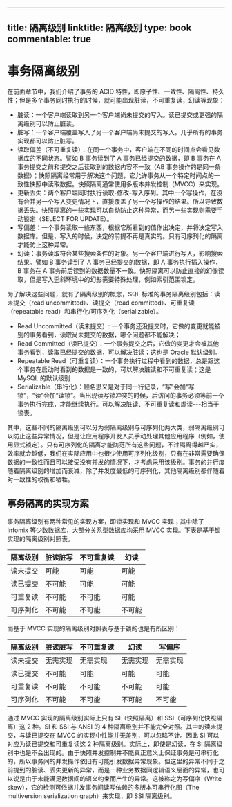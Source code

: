 
---
title: 隔离级别
linktitle: 隔离级别
type: book
commentable: true
---

# 事务隔离级别

在前面章节中，我们介绍了事务的 ACID 特性，即原子性、一致性、隔离性、持久性；但是多个事务同时执行的时候，就可能出现脏读，不可重复读，幻读等现象：

- 脏读：一个客户端读取到另一个客户端尚未提交的写入。读已提交或更强的隔离级别可以防止脏读。
- 脏写：一个客户端覆盖写入了另一个客户端尚未提交的写入。几乎所有的事务实现都可以防止脏写。
- 读取偏差（不可重复读）：在同一个事务中，客户端在不同的时间点会看见数据库的不同状态。譬如 B 事务读到了 A 事务已经提交的数据，即 B 事务在 A 事务提交之前和提交之后读取到的数据内容不一致（AB 事务操作的是同一条数据）；快照隔离经常用于解决这个问题，它允许事务从一个特定时间点的一致性快照中读取数据。快照隔离通常使用多版本并发控制（MVCC）来实现。
- 更新丢失：两个客户端同时执行读取-修改-写入序列。其中一个写操作，在没有合并另一个写入变更情况下，直接覆盖了另一个写操作的结果。所以导致数据丢失。快照隔离的一些实现可以自动防止这种异常，而另一些实现则需要手动锁定（SELECT FOR UPDATE）。
- 写偏差：一个事务读取一些东西，根据它所看到的值作出决定，并将决定写入数据库。但是，写入的时候，决定的前提不再是真实的。只有可序列化的隔离才能防止这种异常。
- 幻读：事务读取符合某些搜索条件的对象。另一个客户端进行写入，影响搜索结果。譬如 B 事务读到了 A 事务已经提交的数据，即 A 事务执行插入操作，B 事务在 A 事务前后读到的数据数量不一致。快照隔离可以防止直接的幻像读取，但是写入歪斜环境中的幻影需要特殊处理，例如索引范围锁定。

为了解决这些问题，就有了隔离级别的概念，SQL 标准的事务隔离级别包括：读未提交（read uncommitted）、读提交（read committed）、可重复读（repeatable read）和串行化/可序列化（serializable）。

- Read Uncommitted（读未提交）: 一个事务还没提交时，它做的变更就能被别的事务看到，读取尚未提交的数据，哪个问题都不能解决；
- Read Committed（读已提交）：一个事务提交之后，它做的变更才会被其他事务看到，读取已经提交的数据，可以解决脏读；这也是 Oracle 默认级别。
- Repeatable Read（可重复读）：一个事务执行过程中看到的数据，总是跟这个事务在启动时看到的数据是一致的，可以解决脏读和不可重复读；这是 MySQL 的默认级别
- Serializable（串行化）：顾名思义是对于同一行记录，“写”会加“写锁”，“读”会加“读锁”。当出现读写锁冲突的时候，后访问的事务必须等前一个事务执行完成，才能继续执行。可以解决脏读、不可重复读和虚读---相当于锁表。

其中，这些不同的隔离级别可以分为弱隔离级别与可序列化两大类，弱隔离级别可以防止这些异常情况，但是让应用程序开发人员手动处理其他应用程序（例如，使用显式锁定）。只有可序列化的隔离才能防范所有这些问题，不过隔离得越严实，效率就会越低，我们在实际应用中也很少使用可序列化级别，只有在非常需要确保数据的一致性而且可以接受没有并发的情况下，才考虑采用该级别。事务的并行度随着隔离级别的增加而衰减，除了并发度最低的可序列化，其他隔离级别都伴随着对一致性的权衡和牺牲。

## 事务隔离的实现方案

事务隔离级别有两种常见的实现方案，即锁实现和 MVCC 实现；其中除了 Infomix 等少数数据库，大部分关系型数据库均采用 MVCC 实现。下表是基于锁实现的隔离级别对照表。

| 隔离级别 | 脏读脏写 | 不可重复读 | 幻读   |
| -------- | -------- | ---------- | ------ |
| 读未提交 | 可能     | 可能       | 可能   |
| 读已提交 | 不可能   | 可能       | 可能   |
| 可重复读 | 不可能   | 不可能     | 可能   |
| 可序列化 | 不可能   | 不可能     | 不可能 |

而基于 MVCC 实现的隔离级别对照表与基于锁的也是有所区别：

| 隔离级别 | 脏读脏写 | 不可重复读 | 幻读     | 写偏序   |
| -------- | -------- | ---------- | -------- | -------- |
| 读未提交 | 无需实现 | 无需实现   | 无需实现 | 无需实现 |
| 读已提交 | 不可能   | 可能       | 可能     | 可能     |
| 可重复读 | 不可能   | 不可能     | 不可能   | 可能     |
| 可序列化 | 不可能   | 不可能     | 不可能   | 不可能   |

通过 MVCC 实现的隔离级别实际上只有 SI（快照隔离）和 SSI（可序列化快照隔离）这 2 种。SI 和 SSI 与 ANSI 的 4 种隔离级别并不能完全对照。其中的读未提交，与读已提交在 MVCC 的实现中性能并无差别，可以忽略不计。因此 SI 可以对应为读已提交和可重复读这 2 种隔离级别。实际上，即使是幻读，在 SI 隔离级别中也是不会出现的。由于快照并发控制并不能真正意义上保证事务是可串行化的，所以事务间的并发操作依旧有可能引发数据异常现象。但这里的异常不同于之前提到的脏读、丢失更新的异常，而是一种业务数据间逻辑语义层面的异常，也可以说是由于未能满足数据间的语义约束而产生的异常。这被称之为写偏序（Write skew），它的检测可依据并发事务间读写依赖的多版本可串行化图（The multiversion serialization graph）来实现，即 SSI 隔离级别。

    